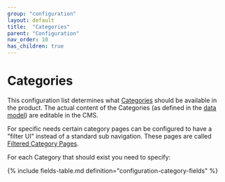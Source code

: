 ```yaml
---
group: "configuration"
layout: default
title:  "Categories"
parent: "Configuration"
nav_order: 10
has_children: true
---
```


# Categories

This configuration list determines what [Categories](../data-models/category.md) should be available in the product. The actual content of the Categories (as defined in the [data model](../data-models/category.md)) are editable in the CMS. 

For specific needs certain category pages can be configured to have a "filter UI" instead of a standard sub navigation. These pages are called [Filtered Category Pages](../information-design-templates/category-filtered.md).

For each Category that should exist you need to specify:

{% include fields-table.md definition="configuration-category-fields" %}
